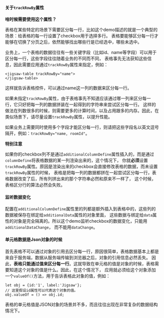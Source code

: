 #### 关于`trackRowBy`属性

**啥时候需要使用这个属性？**

表格在某些特定的场景下需要区分每一行，比如这个demo描述的就是一个典型的场景：给表格的每一行设置了checkbox用于选择多行。
表格要能够区分每一行才能够在切换了分页之后，依然能够找出哪些行是已经选中，哪些未选中。

业务上，一个表格的数据往往有一些关键字段（比如id、name等字段）可以用于区分每一行，这些字段往往随着业务的不同而不同，
表格事先无法获知这些信息，因此需要应用通过`trackRowBy`属性来指定，例如：

```
<jigsaw-table trackRowBy="name">
</jigsaw-table>
```

这样就告诉表格控件，可以通过name这一列的数据来区分每一行。

如果未指定`trackRowBy`属性，由于表格事先不知道应该通过哪一列来区分每一行，它只好把每一列的数据拼装在一起得到的字符串来尝试区分每一行。
这样的做法在列数很多的时候，则需要更多的计算时间，以及占用跟多的内存。因此，在类似场景下，请尽量设置`trackRowBy`属性，以提升性能。

如果业务上需要同时使用多个字段才能区分每一行，则请把这些字段名以英文逗号隔开，例如：`trackRowBy="name, roomId"`。

**特别注意**

如果你的checkbox列不是通过`additionalColumnDefine`属性插入的，而是通过`columnDefine`将表格数据的某一列渲染出来的，这个情况下，
你就**必须**设置`trackRowBy`属性。原因是渲染出来的checkbox会直接修改表格的数据，而未设置`trackRowBy`属性的时候，
表格是把每一列的数据都拼在一起尝试区分每一行，表格数据改变了后，所有列拼出来的那个字符串必然和原来不一样了，
这个时候，表格区分行的算法必然会失败。

#### 监听数据变化

配置在`additionalColumnDefine`属性里的列都是额外插入到表格中的，这些列的数据被保存在绑定给`additionalData`属性的对象里面，
这些数据与绑定给`data`属性的对象是完全隔离的。所以这个demo监听checkbox的数据变化，只能用`additionalDataChange`，
而不能用`dataChange`。

#### 单元格数据是Json对象的时候

首先表格不可以通过对象的引用去区分每一行，原因很简单，表格数据基本上都是来自于服务端，数据从服务端传输到浏览器之后，对象的引用信息必然丢失。
因此，**表格只能通过值来区分每一行**。这就导致在单元格的值是对象的时候，表格需要知道这个对象的值是什么。因此，在这个情况下，
应用就必须给这个对象添加一个`valueOf()`方法，用于告诉表格此对象的值，例如：

```
let obj = {id:'1', label:'Jigsaw'};
// 这里假设id属性可以代表这个对象的值。
obj.valueOf = () => obj.id;
```

表格的单元格值是JSON对象的场景并不多，而且往往出现在非常复杂的数据结构情况下。

